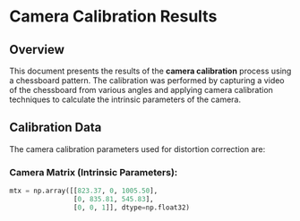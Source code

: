 # Camera Calibration Results

## Overview
This document presents the results of the **camera calibration** process using a chessboard pattern. The calibration was performed by capturing a video of the chessboard from various angles and applying camera calibration techniques to calculate the intrinsic parameters of the camera.

## Calibration Data
The camera calibration parameters used for distortion correction are:

### Camera Matrix (Intrinsic Parameters):
```python
mtx = np.array([[823.37, 0, 1005.50],
                [0, 835.81, 545.83],
                [0, 0, 1]], dtype=np.float32)
